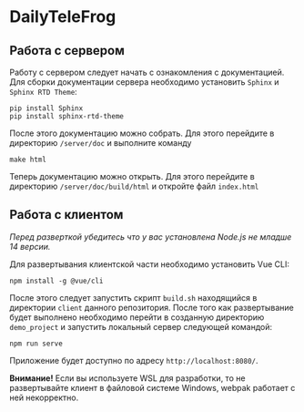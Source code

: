 # DailyTeleFrog

Работа с сервером
---

Работу с сервером следует начать с ознакомления с документацией.
Для сборки документации сервера необходимо установить `Sphinx` и `Sphinx RTD Theme`:

```
pip install Sphinx
pip install sphinx-rtd-theme
```

После этого документацию можно собрать. Для этого перейдите в директорию `/server/doc` и выполните команду

```
make html
```

Теперь документацию можно открыть. Для этого перейдите в директорию `/server/doc/build/html` и откройте файл `index.html`


Работа с клиентом
---
*Перед разверткой убедитесь что у вас установлена Node.js не младше 14 версии.*

Для развертывания клиентской части необходимо установить Vue CLI:

```
npm install -g @vue/cli
```

После этого следует запустить скрипт `build.sh` находящийся в директории `client` данного репозитория. После того как развертывание будет выполнено необходимо перейти в созданную директорию `demo_project` и запустить локальный сервер следующей командой:

```
npm run serve
```

Приложение будет доступно по адресу `http://localhost:8080/`.

**Внимание!** Если вы используете WSL для разработки, то не развертывайте клиент в файловой системе Windows, webpak работает с ней некорректно.